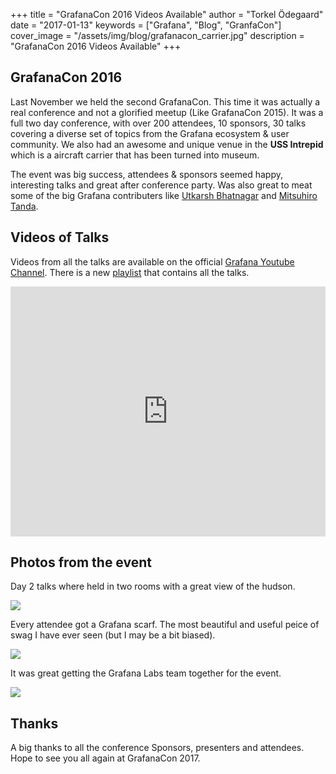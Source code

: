 +++
title = "GrafanaCon 2016 Videos Available"
author = "Torkel Ödegaard"
date = "2017-01-13"
keywords = ["Grafana", "Blog", "GranfaCon"]
cover_image = "/assets/img/blog/grafanacon_carrier.jpg"
description = "GrafanaCon 2016 Videos Available"
+++

## GrafanaCon 2016

Last November we held the second GrafanaCon. This time it was actually a real conference and not a glorified meetup (Like GrafanaCon 2015).
It was a full two day conference, with over 200 attendees, 10 sponsors, 30 talks covering a diverse set
of topics from the Grafana ecosystem & user community. We also had an awesome and unique venue in the **USS Intrepid**
which is a aircraft carrier that has been turned into museum.

The event was big success, attendees & sponsors seemed happy, interesting talks and great after conference party. Was also great to meat some of the
big Grafana contributers like [Utkarsh Bhatnagar](https://github.com/utkarshcmu) and [Mitsuhiro Tanda](https://github.com/mtanda).

## Videos of Talks

Videos from all the talks are available on the official [Grafana Youtube Channel](https://www.youtube.com/channel/UCYCwgQAMm9sTJv0rgwQLCxw).
There is a new [playlist](https://www.youtube.com/playlist?list=PLDGkOdUX1Ujp_6OnJ8M-t59eGPs0rZF4Q) that contains all the talks.

<iframe width="100%" height="400px" src="https://www.youtube.com/embed/videoseries?list=PLDGkOdUX1Ujp_6OnJ8M-t59eGPs0rZF4Q" frameborder="0" allowfullscreen></iframe>

## Photos from the event

Day 2 talks where held in two rooms with a great view of the hudson.

![](/assets/img/blog/grafanacon_3.jpg)

Every attendee got a Grafana scarf. The most beautiful and useful peice of swag I have ever seen (but I may be a bit biased).

![](/assets/img/blog/grafanacon_scarf.jpg)

It was great getting the Grafana Labs team together for the event.

![](/assets/img/blog/grafanacon_team.jpg)

## Thanks

A big thanks to all the conference Sponsors, presenters and attendees. Hope to see you all again at GrafanaCon 2017.
